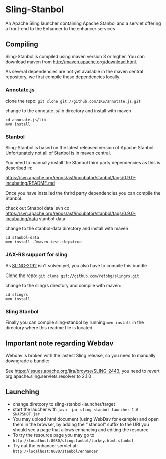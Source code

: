 # Sling-Stanbol

An Apache Sling launcher containing Apache Stanbol and a servlet offering a
front-end to the Enhancer to the enhancer services

## Compiling

Sling-Stanbol is compiled using maven version 3 or higher. You can download maven from <http://maven.apache.org/download.html>.

As several dependencies are not yet available in the maven central repository, we first compile these dependencies locally.

### Annotate.js

clone the repo:
`git clone git://github.com/IKS/annotate.js.git`

change to the annotate.js/lib directory and install with maven

    cd annotate.js/lib
    mvn install

### Stanbol

Sling-Stanbol is based on the latest released version of Apache Stanbol. Unfortunately not all of Stanbol is in maven central.

You need to manually install the Stanbol third party dependencies as this is described in:

https://svn.apache.org/repos/asf/incubator/stanbol/tags/0.9.0-incubating/README.md

Once you have installed the thrird party dependencies you can compile the Stanbol.

check out Stnabol data
`svn co https://svn.apache.org/repos/asf/incubator/stanbol/tags/0.9.0-incubating/data stanbol-data


change to the stanbol-data directory and install with maven

    cd stanbol-data
    mvn install -Dmaven.test.skip=true

### JAX-RS support for sling

As [SLING-2192](https://issues.apache.org/jira/browse/SLING-2192) isn't solved yet, you also have to compile this bundle

Clone the repo:
`git clone git://github.com/retobg/slingrs.git`

change to the slingrs directory and compile with maven:

    cd slingrs
    mvn install

### Sling Stanbol

Finally you can compile sling-stanbol by running `mvn install` in the directory where this readme file is located.

## Important note regarding Webdav
Webdav is broken with the lastest Sling release, so you need to manually downgrade a bundle:

See https://issues.apache.org/jira/browse/SLING-2443, you need to revert
org.apache.sling.servlets.resolver to 2.1.0 .

## Launching

- change diretcory to sling-stanbol-launcher/target
- start the laucher with `java -jar sling-stanbol-launcher-1.0-SNAPSHOT.jar`
- You may upload html document (using WebDav for example) and open them in the browser, by adding the ".stanbol" suffix to the URI you should see a page that allows enhancing and editing the resource
- To try the resource page you may go to `http://localhost:8080/slingstanbol/turkey.html.stanbol`
- Try out the enhancer servlet at: `http://localhost:8080/stanbol/enhancer`


